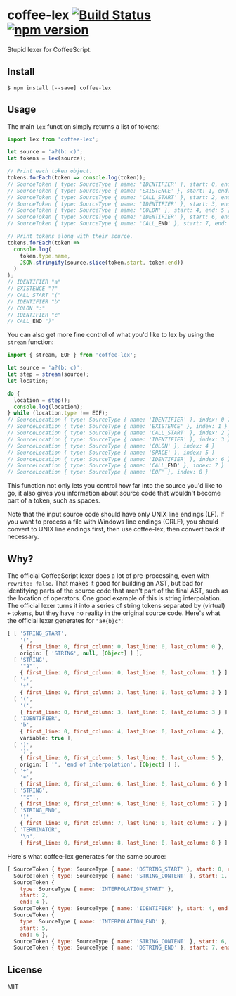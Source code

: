 # coffee-lex [![Build Status](https://travis-ci.org/decaffeinate/coffee-lex.svg?branch=master)](https://travis-ci.org/decaffeinate/coffee-lex) [![npm version](https://badge.fury.io/js/coffee-lex.svg)](https://badge.fury.io/js/coffee-lex)

Stupid lexer for CoffeeScript.

## Install

```
$ npm install [--save] coffee-lex
```

## Usage

The main `lex` function simply returns a list of tokens:

```js
import lex from 'coffee-lex';

let source = 'a?(b: c)';
let tokens = lex(source);

// Print each token object.
tokens.forEach(token => console.log(token));
// SourceToken { type: SourceType { name: 'IDENTIFIER' }, start: 0, end: 1 }
// SourceToken { type: SourceType { name: 'EXISTENCE' }, start: 1, end: 2 }
// SourceToken { type: SourceType { name: 'CALL_START' }, start: 2, end: 3 }
// SourceToken { type: SourceType { name: 'IDENTIFIER' }, start: 3, end: 4 }
// SourceToken { type: SourceType { name: 'COLON' }, start: 4, end: 5 }
// SourceToken { type: SourceType { name: 'IDENTIFIER' }, start: 6, end: 7 }
// SourceToken { type: SourceType { name: 'CALL_END' }, start: 7, end: 8 }

// Print tokens along with their source.
tokens.forEach(token =>
  console.log(
    token.type.name,
    JSON.stringify(source.slice(token.start, token.end))
  )
);
// IDENTIFIER "a"
// EXISTENCE "?"
// CALL_START "("
// IDENTIFIER "b"
// COLON ":"
// IDENTIFIER "c"
// CALL_END ")"
```

You can also get more fine control of what you'd like to lex by using the
`stream` function:

```js
import { stream, EOF } from 'coffee-lex';

let source = 'a?(b: c)';
let step = stream(source);
let location;

do {
  location = step();
  console.log(location);
} while (location.type !== EOF);
// SourceLocation { type: SourceType { name: 'IDENTIFIER' }, index: 0 }
// SourceLocation { type: SourceType { name: 'EXISTENCE' }, index: 1 }
// SourceLocation { type: SourceType { name: 'CALL_START' }, index: 2 }
// SourceLocation { type: SourceType { name: 'IDENTIFIER' }, index: 3 }
// SourceLocation { type: SourceType { name: 'COLON' }, index: 4 }
// SourceLocation { type: SourceType { name: 'SPACE' }, index: 5 }
// SourceLocation { type: SourceType { name: 'IDENTIFIER' }, index: 6 }
// SourceLocation { type: SourceType { name: 'CALL_END' }, index: 7 }
// SourceLocation { type: SourceType { name: 'EOF' }, index: 8 }
```

This function not only lets you control how far into the source you'd like to
go, it also gives you information about source code that wouldn't become part of
a token, such as spaces.

Note that the input source code should have only UNIX line endings (LF). If you
want to process a file with Windows line endings (CRLF), you should convert to
UNIX line endings first, then use coffee-lex, then convert back if necessary.

## Why?

The official CoffeeScript lexer does a lot of pre-processing, even with
`rewrite: false`. That makes it good for building an AST, but bad for
identifying parts of the source code that aren't part of the final AST, such as
the location of operators. One good example of this is string interpolation. The
official lexer turns it into a series of string tokens separated by (virtual)
`+` tokens, but they have no reality in the original source code. Here's what
the official lexer generates for `"a#{b}c"`:

```js
[ [ 'STRING_START',
    '(',
    { first_line: 0, first_column: 0, last_line: 0, last_column: 0 },
    origin: [ 'STRING', null, [Object] ] ],
  [ 'STRING',
    '"a"',
    { first_line: 0, first_column: 0, last_line: 0, last_column: 1 } ],
  [ '+',
    '+',
    { first_line: 0, first_column: 3, last_line: 0, last_column: 3 } ],
  [ '(',
    '(',
    { first_line: 0, first_column: 3, last_line: 0, last_column: 3 } ],
  [ 'IDENTIFIER',
    'b',
    { first_line: 0, first_column: 4, last_line: 0, last_column: 4 },
    variable: true ],
  [ ')',
    ')',
    { first_line: 0, first_column: 5, last_line: 0, last_column: 5 },
    origin: [ '', 'end of interpolation', [Object] ] ],
  [ '+',
    '+',
    { first_line: 0, first_column: 6, last_line: 0, last_column: 6 } ],
  [ 'STRING',
    '"c"',
    { first_line: 0, first_column: 6, last_line: 0, last_column: 7 } ],
  [ 'STRING_END',
    ')',
    { first_line: 0, first_column: 7, last_line: 0, last_column: 7 } ],
  [ 'TERMINATOR',
    '\n',
    { first_line: 0, first_column: 8, last_line: 0, last_column: 8 } ] ]
```

Here's what coffee-lex generates for the same source:

```js
[ SourceToken { type: SourceType { name: 'DSTRING_START' }, start: 0, end: 1 },
  SourceToken { type: SourceType { name: 'STRING_CONTENT' }, start: 1, end: 2 },
  SourceToken {
    type: SourceType { name: 'INTERPOLATION_START' },
    start: 2,
    end: 4 },
  SourceToken { type: SourceType { name: 'IDENTIFIER' }, start: 4, end: 5 },
  SourceToken {
    type: SourceType { name: 'INTERPOLATION_END' },
    start: 5,
    end: 6 },
  SourceToken { type: SourceType { name: 'STRING_CONTENT' }, start: 6, end: 7 },
  SourceToken { type: SourceType { name: 'DSTRING_END' }, start: 7, end: 8 } ]
```

## License

MIT
